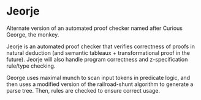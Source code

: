 # Jeorje
Alternate version of an automated proof checker named after Curious George, the monkey.

Jeorje is an automated proof checker that verifies correctness of proofs in natural deduction (and semantic tableaux + transformational proof in the future).
Jeorje will also handle program correctness and z-specification rule/type checking. 

George uses maximal munch to scan input tokens in predicate logic, and then uses a modified version of the railroad-shunt algorithm to generate a parse tree. Then, rules are checked to ensure correct usage.
